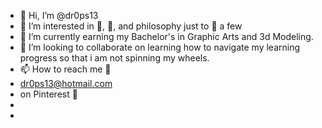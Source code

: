 - 👋 Hi, I’m @dr0ps13
- 👀 I’m interested in 🥾, 🎨, and philosophy just to 📛 a few
- 🌱 I’m currently earning my Bachelor's in Graphic Arts and 3d Modeling.
- 💞️ I’m looking to collaborate on learning how to navigate my learning progress so that i am not spinning my wheels.
- 📫 How to reach me  📨
- dr0ps13@hotmail.com
- on Pinterest 📍
- <a data-pin-do="embedUser" data-pin-board-width="400" data-pin-scale-height="240" data-pin-scale-width="80" href="https://www.pinterest.com/Dr0p_z0n3/"></a>
- <script async defer src="//assets.pinterest.com/js/pinit.js"></script>
<!---
dr0ps13/dr0ps13 is a ✨ special ✨ repository because its `README.md` (this file) appears on your GitHub profile.
You can click the Preview link to take a look at your changes.
--->
